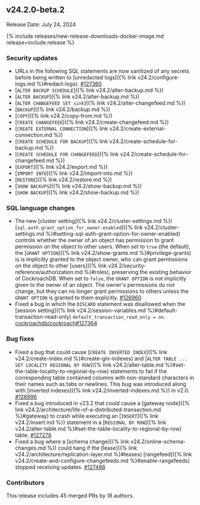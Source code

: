 ## v24.2.0-beta.2

Release Date: July 24, 2024

{% include releases/new-release-downloads-docker-image.md release=include.release %}

<h3 id="v24-2-0-beta-2-security-updates">Security updates</h3>

- URLs in the following SQL statements are now sanitized of any secrets before being written to [unredacted logs]({% link v24.2/configure-logs.md %}#redact-logs). [#127360][#127360]
- [`ALTER BACKUP SCHEDULE`]({% link v24.2/alter-backup.md %})
- [`ALTER BACKUP`]({% link v24.2/alter-backup.md %})
- [`ALTER CHANGEFEED SET sink`]({% link v24.2/alter-changefeed.md %})
- [`BACKUP`]({% link v24.2/backup.md %})
- [`COPY`]({% link v24.2/copy-from.md %})
- [`CREATE CHANGEFEED`]({% link v24.2/create-changefeed.md %})
- [`CREATE EXTERNAL CONNECTION`]({% link v24.2/create-external-connection.md %})
- [`CREATE SCHEDULE FOR BACKUP`]({% link v24.2/create-schedule-for-backup.md %})
- [`CREATE SCHEDULE FOR CHANGEFEED`]({% link v24.2/create-schedule-for-changefeed.md %})
- [`EXPORT`]({% link v24.2/export.md %})
- [`IMPORT INTO`]({% link v24.2/import-into.md %})
- [`RESTORE`]({% link v24.2/restore.md %})
- [`SHOW BACKUPS`]({% link v24.2/show-backup.md %})
- [`SHOW BACKUP`]({% link v24.2/show-backup.md %})

<h3 id="v24-2-0-beta-2-sql-language-changes">SQL language changes</h3>

- The new [cluster setting]({% link v24.2/cluster-settings.md %}) [`sql.auth.grant_option_for_owner.enabled`]({% link v24.2/cluster-settings.md %}#setting-sql-auth-grant-option-for-owner-enabled) controls whether the owner of an object has permission to grant permission on the object to other users. When set to `true` (the default), the [`GRANT OPTION`]({% link v24.2/show-grants.md %}#privilege-grants) is is implicitly granted to the object owner, who can grant permissions on the object to other [users]({% link v24.2/security-reference/authorization.md %}#roles), preserving the existing behavior of CockroachDB. When set to `false`, the `GRANT OPTION` is not implicitly given to the owner of an object. The owner's permissions do not change, but they can no longer grant permissions to others unless the `GRANT OPTION` is granted to them explicitly.  [#126960][#126960]
- Fixed a bug in which the `DISCARD` statement was disallowed when the [session setting]({% link v24.2/session-variables.md %}#default-transaction-read-only) `default_transaction_read_only = on`. [cockroachdb/cockroach#127364][#127364]

<h3 id="v24-2-0-beta-2-bug-fixes">Bug fixes</h3>

- Fixed a bug that could cause [`CREATE INVERTED INDEX`]({% link v24.2/create-index.md %}#create-gin-indexes) and [`ALTER TABLE ... SET LOCALITY REGIONAL BY ROW`]({% link v24.2/alter-table.md %}#set-the-table-locality-to-regional-by-row) statements to fail if the corresponding table contained columns with non-standard characters in their names such as tabs or newlines. This bug was introduced along with [inverted indexes]({% link v24.2/inverted-indexes.md %}) in v2.0. [#126996][#126996]
- Fixed a bug introduced in v23.2 that could cause a [gateway node]({% link v24.2/architecture/life-of-a-distributed-transaction.md %}#gateway) to crash while executing an [`INSERT`]({% link v24.2/insert.md %}) statement in a [`REGIONAL BY ROW`]({% link v24.2/alter-table.md %}#set-the-table-locality-to-regional-by-row) table. [#127278][#127278]
- Fixed a bug where a [schema change]({% link v24.2/online-schema-changes.md %}) could hang if the [lease]({% link v24.2/architecture/replication-layer.md %}#leases) [rangefeed]({% link v24.2/create-and-configure-changefeeds.md %}#enable-rangefeeds) stopped receiving updates. [#127488][#127488]

<div class="release-note-contributors" markdown="1">

<h3 id="v24-2-0-beta-2-contributors">Contributors</h3>

This release includes 45 merged PRs by 18 authors.

</div>

[#126960]: https://github.com/cockroachdb/cockroach/pull/126960
[#126996]: https://github.com/cockroachdb/cockroach/pull/126996
[#127278]: https://github.com/cockroachdb/cockroach/pull/127278
[#127360]: https://github.com/cockroachdb/cockroach/pull/127360
[#127364]: https://github.com/cockroachdb/cockroach/pull/127364
[#127392]: https://github.com/cockroachdb/cockroach/pull/127392
[#127488]: https://github.com/cockroachdb/cockroach/pull/127488
